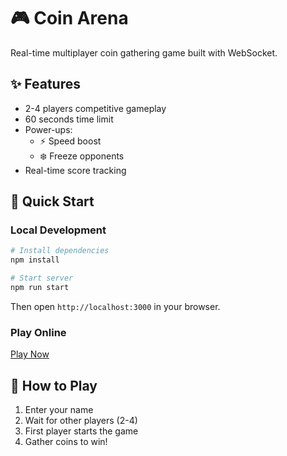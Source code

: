# 🎮 Coin Arena

Real-time multiplayer coin gathering game built with WebSocket.

## ✨ Features

- 2-4 players competitive gameplay
- 60 seconds time limit
- Power-ups:
  - ⚡ Speed boost
  - ❄️ Freeze opponents
- Real-time score tracking

## 🚀 Quick Start

### Local Development

```bash
# Install dependencies
npm install

# Start server
npm run start
```

Then open `http://localhost:3000` in your browser.

### Play Online

[Play Now](https://web-game-v8zb.onrender.com/)

## 🎯 How to Play

1. Enter your name
2. Wait for other players (2-4)
3. First player starts the game
4. Gather coins to win!
